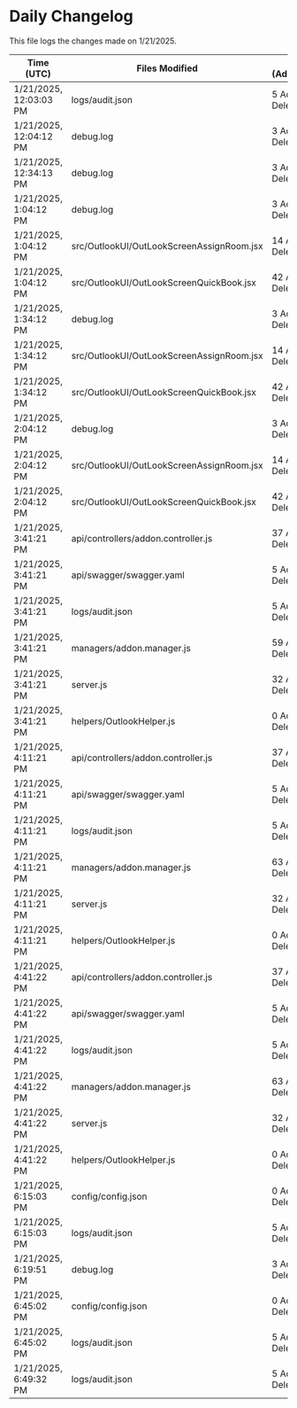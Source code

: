 # Daily Changelog

This file logs the changes made on 1/21/2025.

| Time (UTC)             | Files Modified                    | Changes (Addition/Deletion) |
|------------------------|-----------------------------------|-----------------------------|
| 1/21/2025, 12:03:03 PM | logs/audit.json | 5 Additions & 5 Deletions |
| 1/21/2025, 12:04:12 PM | debug.log | 3 Additions & 0 Deletions|
| 1/21/2025, 12:34:13 PM | debug.log | 3 Additions & 0 Deletions|
| 1/21/2025, 1:04:12 PM | debug.log | 3 Additions & 0 Deletions|
| 1/21/2025, 1:04:12 PM | src/OutlookUI/OutLookScreenAssignRoom.jsx | 14 Additions & 1 Deletions|
| 1/21/2025, 1:04:12 PM | src/OutlookUI/OutLookScreenQuickBook.jsx | 42 Additions & 10 Deletions|
| 1/21/2025, 1:34:12 PM | debug.log | 3 Additions & 0 Deletions|
| 1/21/2025, 1:34:12 PM | src/OutlookUI/OutLookScreenAssignRoom.jsx | 14 Additions & 1 Deletions|
| 1/21/2025, 1:34:12 PM | src/OutlookUI/OutLookScreenQuickBook.jsx | 42 Additions & 10 Deletions|
| 1/21/2025, 2:04:12 PM | debug.log | 3 Additions & 0 Deletions|
| 1/21/2025, 2:04:12 PM | src/OutlookUI/OutLookScreenAssignRoom.jsx | 14 Additions & 1 Deletions|
| 1/21/2025, 2:04:12 PM | src/OutlookUI/OutLookScreenQuickBook.jsx | 42 Additions & 10 Deletions|
| 1/21/2025, 3:41:21 PM | api/controllers/addon.controller.js | 37 Additions & 53 Deletions|
| 1/21/2025, 3:41:21 PM | api/swagger/swagger.yaml | 5 Additions & 0 Deletions|
| 1/21/2025, 3:41:21 PM | logs/audit.json | 5 Additions & 5 Deletions|
| 1/21/2025, 3:41:21 PM | managers/addon.manager.js | 59 Additions & 60 Deletions|
| 1/21/2025, 3:41:21 PM | server.js | 32 Additions & 7 Deletions|
| 1/21/2025, 3:41:21 PM | helpers/OutlookHelper.js | 0 Additions & 0 Deletions|
| 1/21/2025, 4:11:21 PM | api/controllers/addon.controller.js | 37 Additions & 53 Deletions|
| 1/21/2025, 4:11:21 PM | api/swagger/swagger.yaml | 5 Additions & 0 Deletions|
| 1/21/2025, 4:11:21 PM | logs/audit.json | 5 Additions & 5 Deletions|
| 1/21/2025, 4:11:21 PM | managers/addon.manager.js | 63 Additions & 60 Deletions|
| 1/21/2025, 4:11:21 PM | server.js | 32 Additions & 7 Deletions|
| 1/21/2025, 4:11:21 PM | helpers/OutlookHelper.js | 0 Additions & 0 Deletions|
| 1/21/2025, 4:41:22 PM | api/controllers/addon.controller.js | 37 Additions & 53 Deletions|
| 1/21/2025, 4:41:22 PM | api/swagger/swagger.yaml | 5 Additions & 0 Deletions|
| 1/21/2025, 4:41:22 PM | logs/audit.json | 5 Additions & 5 Deletions|
| 1/21/2025, 4:41:22 PM | managers/addon.manager.js | 63 Additions & 60 Deletions|
| 1/21/2025, 4:41:22 PM | server.js | 32 Additions & 7 Deletions|
| 1/21/2025, 4:41:22 PM | helpers/OutlookHelper.js | 0 Additions & 0 Deletions|
| 1/21/2025, 6:15:03 PM | config/config.json | 0 Additions & 2 Deletions|
| 1/21/2025, 6:15:03 PM | logs/audit.json | 5 Additions & 5 Deletions|
| 1/21/2025, 6:19:51 PM | debug.log | 3 Additions & 0 Deletions|
| 1/21/2025, 6:45:02 PM | config/config.json | 0 Additions & 2 Deletions|
| 1/21/2025, 6:45:02 PM | logs/audit.json | 5 Additions & 5 Deletions|
| 1/21/2025, 6:49:32 PM | logs/audit.json | 5 Additions & 5 Deletions|

